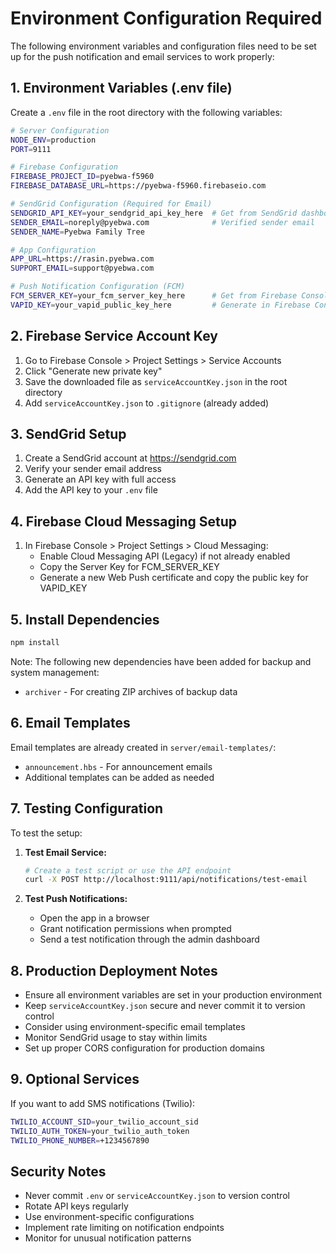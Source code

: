 # Environment Configuration Required

The following environment variables and configuration files need to be set up for the push notification and email services to work properly:

## 1. Environment Variables (.env file)

Create a `.env` file in the root directory with the following variables:

```bash
# Server Configuration
NODE_ENV=production
PORT=9111

# Firebase Configuration
FIREBASE_PROJECT_ID=pyebwa-f5960
FIREBASE_DATABASE_URL=https://pyebwa-f5960.firebaseio.com

# SendGrid Configuration (Required for Email)
SENDGRID_API_KEY=your_sendgrid_api_key_here  # Get from SendGrid dashboard
SENDER_EMAIL=noreply@pyebwa.com              # Verified sender email
SENDER_NAME=Pyebwa Family Tree

# App Configuration
APP_URL=https://rasin.pyebwa.com
SUPPORT_EMAIL=support@pyebwa.com

# Push Notification Configuration (FCM)
FCM_SERVER_KEY=your_fcm_server_key_here      # Get from Firebase Console > Project Settings > Cloud Messaging
VAPID_KEY=your_vapid_public_key_here         # Generate in Firebase Console > Project Settings > Cloud Messaging > Web Push certificates
```

## 2. Firebase Service Account Key

1. Go to Firebase Console > Project Settings > Service Accounts
2. Click "Generate new private key"
3. Save the downloaded file as `serviceAccountKey.json` in the root directory
4. Add `serviceAccountKey.json` to `.gitignore` (already added)

## 3. SendGrid Setup

1. Create a SendGrid account at https://sendgrid.com
2. Verify your sender email address
3. Generate an API key with full access
4. Add the API key to your `.env` file

## 4. Firebase Cloud Messaging Setup

1. In Firebase Console > Project Settings > Cloud Messaging:
   - Enable Cloud Messaging API (Legacy) if not already enabled
   - Copy the Server Key for FCM_SERVER_KEY
   - Generate a new Web Push certificate and copy the public key for VAPID_KEY

## 5. Install Dependencies

```bash
npm install
```

Note: The following new dependencies have been added for backup and system management:
- `archiver` - For creating ZIP archives of backup data

## 6. Email Templates

Email templates are already created in `server/email-templates/`:
- `announcement.hbs` - For announcement emails
- Additional templates can be added as needed

## 7. Testing Configuration

To test the setup:

1. **Test Email Service:**
   ```bash
   # Create a test script or use the API endpoint
   curl -X POST http://localhost:9111/api/notifications/test-email
   ```

2. **Test Push Notifications:**
   - Open the app in a browser
   - Grant notification permissions when prompted
   - Send a test notification through the admin dashboard

## 8. Production Deployment Notes

- Ensure all environment variables are set in your production environment
- Keep `serviceAccountKey.json` secure and never commit it to version control
- Consider using environment-specific email templates
- Monitor SendGrid usage to stay within limits
- Set up proper CORS configuration for production domains

## 9. Optional Services

If you want to add SMS notifications (Twilio):
```bash
TWILIO_ACCOUNT_SID=your_twilio_account_sid
TWILIO_AUTH_TOKEN=your_twilio_auth_token
TWILIO_PHONE_NUMBER=+1234567890
```

## Security Notes

- Never commit `.env` or `serviceAccountKey.json` to version control
- Rotate API keys regularly
- Use environment-specific configurations
- Implement rate limiting on notification endpoints
- Monitor for unusual notification patterns